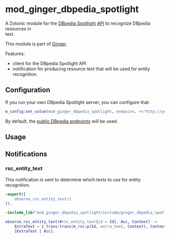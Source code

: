 mod_ginger_dbpedia_spotlight
============================

A Zotonic module for the [DBpedia Spotlight](http://www.dbpedia-spotlight.org)
[API](http://www.dbpedia-spotlight.org/api) to recognize DBpedia resources in  
text.

This module is part of [Ginger](http://github.com/driebit/ginger).

Features:

* client for the DBpedia Spotlight API
* notification for producing resource text that will be used for entity recognition.

Configuration
-------------

If you run your own DBpedia Spotlight server, you can configure that:

```erlang
m_config:set_value(mod_ginger_dbpedia_spotlight, endpoint, <<"http://yourinstance.local/rest">>, Context).
```

By default, the [public DBpedia endpoints](https://status.dbpedia-spotlight.org/) will be used.

Usage
-----

## Notifications

### rsc_entity_text

This notification is sent to determine which texts to use for entity 
recognition.

```erlang
-export([
    observe_rsc_entity_text/3
]).

-include_lib("mod_ginger_dbpedia_spotlight/include/ginger_dbpedia_spotlight.hrl").

observe_rsc_entity_text(#rsc_entity_text{id = Id}, Acc, Context) ->
    ExtraText = z_trans:trans(m_rsc:p(Id, extra_text, Context), Context),
    [ExtraText | Acc].    
```
